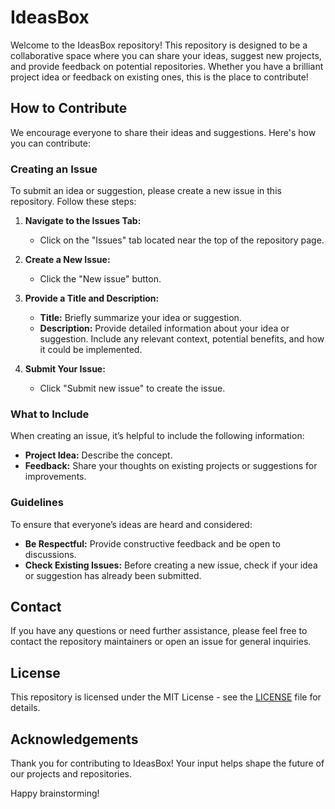 # IdeasBox

Welcome to the IdeasBox repository! This repository is designed to be a collaborative space where you can share your ideas, suggest new projects, and provide feedback on potential repositories. Whether you have a brilliant project idea or feedback on existing ones, this is the place to contribute!

## How to Contribute

We encourage everyone to share their ideas and suggestions. Here's how you can contribute:

### Creating an Issue

To submit an idea or suggestion, please create a new issue in this repository. Follow these steps:

1. **Navigate to the Issues Tab:**
   - Click on the "Issues" tab located near the top of the repository page.

2. **Create a New Issue:**
   - Click the "New issue" button.

3. **Provide a Title and Description:**
   - **Title:** Briefly summarize your idea or suggestion.
   - **Description:** Provide detailed information about your idea or suggestion. Include any relevant context, potential benefits, and how it could be implemented.

4. **Submit Your Issue:**
   - Click "Submit new issue" to create the issue.

### What to Include

When creating an issue, it’s helpful to include the following information:

- **Project Idea:** Describe the concept.
- **Feedback:** Share your thoughts on existing projects or suggestions for improvements.

### Guidelines

To ensure that everyone’s ideas are heard and considered:

- **Be Respectful:** Provide constructive feedback and be open to discussions.
- **Check Existing Issues:** Before creating a new issue, check if your idea or suggestion has already been submitted.

## Contact

If you have any questions or need further assistance, please feel free to contact the repository maintainers or open an issue for general inquiries.

## License

This repository is licensed under the MIT License - see the [LICENSE](LICENSE) file for details.

## Acknowledgements

Thank you for contributing to IdeasBox! Your input helps shape the future of our projects and repositories.

Happy brainstorming!
